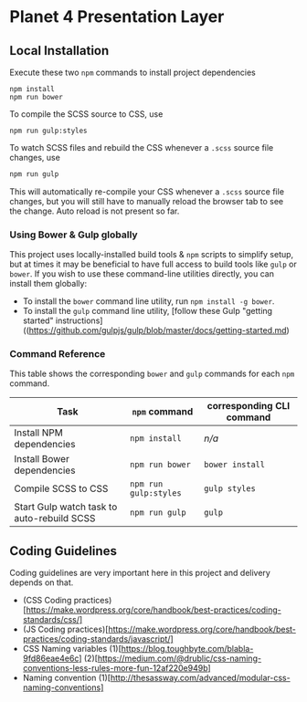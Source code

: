 # Planet 4 Presentation Layer

## Local Installation

Execute these two `npm` commands to install project dependencies

```
npm install
npm run bower
```

To compile the SCSS source to CSS, use

```
npm run gulp:styles
```

To watch SCSS files and rebuild the CSS whenever a `.scss` source file changes, use

```sh
npm run gulp
```

This will automatically re-compile your CSS whenever a `.scss` source file changes, but you will still have to manually reload the browser tab to see the change. Auto reload is not present so far.

### Using Bower & Gulp globally

This project uses locally-installed build tools & `npm` scripts to simplify setup, but at times it may be beneficial to have full access to build tools like `gulp` or `bower`. If you wish to use these command-line utilities directly, you can install them globally:

- To install the `bower` command line utility, run `npm install -g bower`.
- To install the `gulp` command line utility, [follow these Gulp "getting started" instructions]((https://github.com/gulpjs/gulp/blob/master/docs/getting-started.md)

### Command Reference

This table shows the corresponding `bower` and `gulp` commands for each `npm` command.

Task | `npm` command | corresponding CLI command
---- | ------------- | -------------------------
Install NPM dependencies | `npm install` | _n/a_
Install Bower dependencies | `npm run bower` | `bower install`
Compile SCSS to CSS | `npm run gulp:styles` | `gulp styles`
Start Gulp watch task to auto-rebuild SCSS | `npm run gulp` | `gulp`

## Coding Guidelines

Coding guidelines are very important here in this project and delivery depends on that.

* (CSS Coding practices)[https://make.wordpress.org/core/handbook/best-practices/coding-standards/css/]
* (JS Coding practices)[https://make.wordpress.org/core/handbook/best-practices/coding-standards/javascript/]
* CSS Naming variables (1)[https://blog.toughbyte.com/blabla-9fd86eae4e6c] (2)[https://medium.com/@drublic/css-naming-conventions-less-rules-more-fun-12af220e949b]
* Naming convention (1)[http://thesassway.com/advanced/modular-css-naming-conventions]